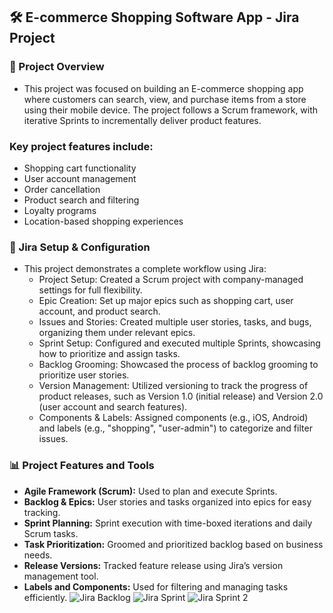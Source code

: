 ## 🛠️ E-commerce Shopping Software App - Jira Project

### 📝 Project Overview
- This project was focused on building an E-commerce shopping app where customers can search, view, and purchase items from a store using their mobile device. The project follows a Scrum framework, with iterative Sprints to incrementally deliver product features.

### Key project features include:
- Shopping cart functionality
- User account management
- Order cancellation
- Product search and filtering
- Loyalty programs
- Location-based shopping experiences

### 📂 Jira Setup & Configuration
- This project demonstrates a complete workflow using Jira:
  - Project Setup: Created a Scrum project with company-managed settings for full flexibility.
  - Epic Creation: Set up major epics such as shopping cart, user account, and product search.
  - Issues and Stories: Created multiple user stories, tasks, and bugs, organizing them under relevant epics.
  - Sprint Setup: Configured and executed multiple Sprints, showcasing how to prioritize and assign tasks.
  - Backlog Grooming: Showcased the process of backlog grooming to prioritize user stories.
  - Version Management: Utilized versioning to track the progress of product releases, such as Version 1.0 (initial release) and Version 2.0 (user account and search features).
  - Components & Labels: Assigned components (e.g., iOS, Android) and labels (e.g., "shopping", "user-admin") to categorize and filter issues.


### 📊 Project Features and Tools
- **Agile Framework (Scrum):** Used to plan and execute Sprints.
- **Backlog & Epics:** User stories and tasks organized into epics for easy tracking.
- **Sprint Planning:** Sprint execution with time-boxed iterations and daily Scrum tasks.
- **Task Prioritization:** Groomed and prioritized backlog based on business needs.
- **Release Versions:** Tracked feature release using Jira’s version management tool.
- **Labels and Components:** Used for filtering and managing tasks efficiently.
![Jira Backlog](https://github.com/user-attachments/assets/62f10518-5522-4b8c-a7c4-65305301bbf8)
![Jira Sprint](https://github.com/user-attachments/assets/4d9e2235-bd74-4bad-b054-837e8b3a3a88)
![Jira Sprint 2](https://github.com/user-attachments/assets/60261798-e55c-49dc-970f-a2f2219eefe1)


